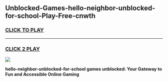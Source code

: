 
## Unblocked-Games-hello-neighbor-unblocked-for-school-Play-Free-cnwth
<h3>
<a href="https://premium76.site?title=hello-neighbor-unblocked-for-school&ref=18A">CLICK TO PLAY</a></h3>
<hr>

<h3>
<a href="https://premium76.site?title=hello-neighbor-unblocked-for-school&ref=18A">CLICK 2 PLAY</a>
  
</h3>

<a href="https://premium76.site?title=hello-neighbor-unblocked-for-school&ref=18A"><img src="https://clearcache.store/games.png"></a>


**hello-neighbor-unblocked-for-school games unblocked: Your Gateway to Fun and Accessible Online Gaming**
